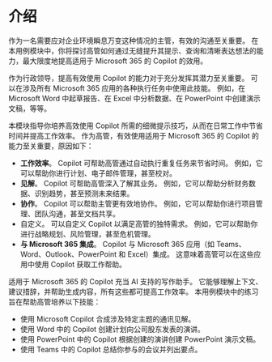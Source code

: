 # 介绍
作为一名需要应对企业环境瞬息万变这种情况的主管，有效的沟通至关重要。 在本用例模块中，你将探讨高管如何通过无缝提升其提示、查询和清晰表达想法的能力，最大限度地提高适用于 Microsoft 365 的 Copilot 的效用。<br>

作为行政领导，提高有效使用 Copilot 的能力对于充分发挥其潜力至关重要。 可以在涉及所有 Microsoft 365 应用的各种执行任务中使用此技能。 例如，在 Microsoft Word 中起草报告、在 Excel 中分析数据、在 PowerPoint 中创建演示文稿，等等。<br>

本模块指导你培养高效使用 Copilot 所需的细微提示技巧，从而在日常工作中节省时间并提高工作效率。 作为高管，有效使用适用于 Microsoft 365 的 Copilot 的能力至关重要，原因如下：

 -  **工作效率**。 Copilot 可帮助高管通过自动执行重复任务来节省时间。 例如，它可以帮助你进行计划、电子邮件管理，甚至校对。<br>
 -  **见解**。 Copilot 可帮助高管深入了解其业务。 例如，它可以帮助分析财务数据、识别趋势，甚至预测未来结果。<br>
 -  **协作**。 Copilot 可以帮助主管更有效地协作。 例如，它可以帮助你进行项目管理、团队沟通，甚至文档共享。<br>
 -  自定义。 可以自定义 Copilot 以满足高管的独特需求。 例如，它可以帮助你进行战略规划、风险管理，甚至危机管理。<br>
 -  **与 Microsoft 365 集成**。 Copilot 与 Microsoft 365 应用（如 Teams、Word、Outlook、PowerPoint 和 Excel）集成。 这意味着高管可以在这些应用中使用 Copilot 获取工作帮助。<br>

适用于 Microsoft 365 的 Copilot 充当 AI 支持的写作助手。 它能够理解上下文、建议措辞，并帮助生成内容，所有这些都可提高工作效率。 本用例模块中的练习旨在帮助高管培养以下技能：<br>

 -  使用 Microsoft Copilot 合成涉及特定主题的通讯见解。
 -  使用 Word 中的 Copilot 创建计划向公司股东发表的演讲。<br>
 -  使用 PowerPoint 中的 Copilot 根据创建的演讲创建 PowerPoint 演示文稿。
 -  使用 Teams 中的 Copilot 总结你参与的会议并列出要点。
